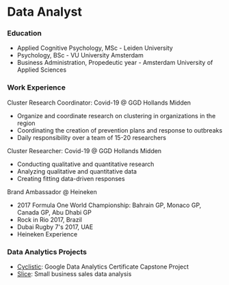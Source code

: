 # Data Analyst

### Education
- Applied Cognitive Psychology, MSc - Leiden University
- Psychology, BSc - VU University Amsterdam
- Business Administration, Propedeutic year - Amsterdam University of Applied Sciences

### Work Experience
Cluster Research Coordinator: Covid-19 @ GGD Hollands Midden
- Organize and coordinate research on clustering in organizations in the region
- Coordinating the creation of prevention plans and response to outbreaks
- Daily responsibility over a team of 15-20 researchers
  
Cluster Researcher: Covid-19 @ GGD Hollands Midden
- Conducting qualitative and quantitative research
- Analyzing qualitative and quantitative data
- Creating fitting data-driven responses

Brand Ambassador @ Heineken
- 2017 Formula One World Championship: Bahrain GP, Monaco GP, Canada GP, Abu Dhabi GP
- Rock in Rio 2017, Brazil
- Dubai Rugby 7's 2017, UAE
- Heineken Experience

### Data Analytics Projects
- [Cyclistic](Projects/Cyclistic): Google Data Analytics Certificate Capstone Project
- [Slice](Projects/Slice): Small business sales data analysis
